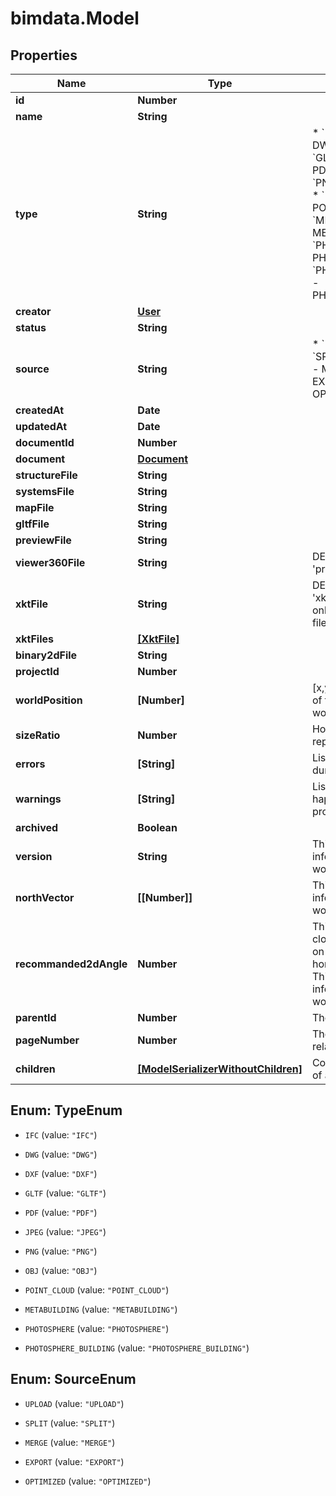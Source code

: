# bimdata.Model

## Properties

Name | Type | Description | Notes
------------ | ------------- | ------------- | -------------
**id** | **Number** |  | [readonly] 
**name** | **String** |  | [optional] 
**type** | **String** | * &#x60;IFC&#x60; - IFC * &#x60;DWG&#x60; - DWG * &#x60;DXF&#x60; - DXF * &#x60;GLTF&#x60; - GLTF * &#x60;PDF&#x60; - PDF * &#x60;JPEG&#x60; - JPEG * &#x60;PNG&#x60; - PNG * &#x60;OBJ&#x60; - OBJ * &#x60;POINT_CLOUD&#x60; - POINT_CLOUD * &#x60;METABUILDING&#x60; - METABUILDING * &#x60;PHOTOSPHERE&#x60; - PHOTOSPHERE * &#x60;PHOTOSPHERE_BUILDING&#x60; - PHOTOSPHERE_BUILDING | [readonly] 
**creator** | [**User**](User.md) |  | [readonly] 
**status** | **String** |  | [readonly] 
**source** | **String** | * &#x60;UPLOAD&#x60; - UPLOAD * &#x60;SPLIT&#x60; - SPLIT * &#x60;MERGE&#x60; - MERGE * &#x60;EXPORT&#x60; - EXPORT * &#x60;OPTIMIZED&#x60; - OPTIMIZED | [optional] 
**createdAt** | **Date** |  | [readonly] 
**updatedAt** | **Date** |  | [readonly] 
**documentId** | **Number** |  | [readonly] 
**document** | [**Document**](Document.md) |  | [readonly] 
**structureFile** | **String** |  | [readonly] 
**systemsFile** | **String** |  | [readonly] 
**mapFile** | **String** |  | [readonly] 
**gltfFile** | **String** |  | [readonly] 
**previewFile** | **String** |  | [readonly] 
**viewer360File** | **String** | DEPRECATED: Use &#39;preview_file&#39; instead. | [readonly] 
**xktFile** | **String** | DEPRECATED: Use &#39;xkt_files&#39; instead. This field only respond with xkt v6 files | [readonly] 
**xktFiles** | [**[XktFile]**](XktFile.md) |  | [readonly] 
**binary2dFile** | **String** |  | [readonly] 
**projectId** | **Number** |  | [readonly] 
**worldPosition** | **[Number]** | [x,y,z] array of the position of the local_placement in world coordinates | [optional] 
**sizeRatio** | **Number** | How many meters a unit represents | [optional] 
**errors** | **[String]** | List of errors that happened during IFC processing | [readonly] 
**warnings** | **[String]** | List of warnings that happened during IFC processing | [readonly] 
**archived** | **Boolean** |  | [optional] 
**version** | **String** | This field is only for information. Updating it won&#39;t impact the export. | [optional] 
**northVector** | **[[Number]]** | This field is only for information. Updating it won&#39;t impact the export. | [optional] 
**recommanded2dAngle** | **Number** | This is the angle in clockwise degree to apply on the 2D to optimise the horizontality of objects. This field is only for information. Updating it won&#39;t impact the export. | [optional] 
**parentId** | **Number** | The first page of the pdf | [readonly] 
**pageNumber** | **Number** | The page number of the related pdf | [readonly] 
**children** | [**[ModelSerializerWithoutChildren]**](ModelSerializerWithoutChildren.md) | Contains additional pages of a pdf | [readonly] 



## Enum: TypeEnum


* `IFC` (value: `"IFC"`)

* `DWG` (value: `"DWG"`)

* `DXF` (value: `"DXF"`)

* `GLTF` (value: `"GLTF"`)

* `PDF` (value: `"PDF"`)

* `JPEG` (value: `"JPEG"`)

* `PNG` (value: `"PNG"`)

* `OBJ` (value: `"OBJ"`)

* `POINT_CLOUD` (value: `"POINT_CLOUD"`)

* `METABUILDING` (value: `"METABUILDING"`)

* `PHOTOSPHERE` (value: `"PHOTOSPHERE"`)

* `PHOTOSPHERE_BUILDING` (value: `"PHOTOSPHERE_BUILDING"`)





## Enum: SourceEnum


* `UPLOAD` (value: `"UPLOAD"`)

* `SPLIT` (value: `"SPLIT"`)

* `MERGE` (value: `"MERGE"`)

* `EXPORT` (value: `"EXPORT"`)

* `OPTIMIZED` (value: `"OPTIMIZED"`)




